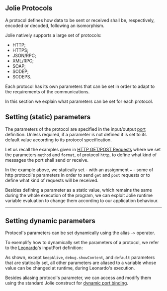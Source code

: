 ## Jolie Protocols

A protocol defines how data to be sent or received shall be, respectively, encoded or decoded, following an isomorphism.

Jolie natively supports a large set of protocols:

- HTTP;
- HTTPS;
- JSON/RPC;
- XML/RPC;
- SOAP;
- SODEP;
- SODEPS.

Each protocol has its own parameters that can be set in order to adapt to the requirements of the communications.

In this section we explain what parameters can be set for each protocol.

## Setting (static) parameters

The parameters of the protocol are specified in the input/output [port](basics/communication_ports.html) definition. Unless required, if a parameter is not defined it is set to its default value according to its protocol specification.

Let us recall the examples given in [HTTP GET/POST Requests](web_applications/web_get_post.html) where we set the parameters `method` and `format`, of protocol `http`, to define what kind of messages the port shall send or receive.

<div class="code" src="protocols_1.ol"></div>

In the example above, we statically set - with an assignment `=` - some of http protocol's parameters in order to send `get` and `post` requests or to define what kind of requests will be received.

Besides defining a parameter as a static value, which remains the same during the whole execution of the program, we can exploit Jolie runtime variable evaluation to change them according to our application behaviour.

---

## Setting dynamic parameters

Protocol's parameters can be set dynamically using the alias `->` operator.

To exemplify how to dynamically set the parameters of a protocol, we refer to the [Leonardo](web_applications/leonardo.html)'s inputPort definition:

<div class="code" src="protocols_2.ol"></div>

As shown, except `keepAlive`, `debug.showContent`, and `default` parameters that are statically set, all other parameters are aliased to a variable whose value can be changed at runtime, during Leonardo's execution.

Besides aliasing protocol's parameter, we can access and modify them using the standard Jolie construct for [dynamic port binding](basics/dynamic_binding.html).